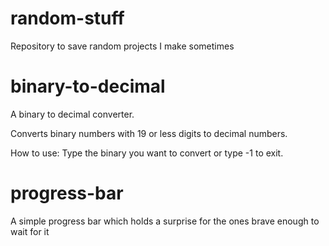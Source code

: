 # random-stuff
Repository to save random projects I make sometimes

# binary-to-decimal
A binary to decimal converter.

Converts binary numbers with 19 or less digits to decimal numbers.

How to use:
Type the binary you want to convert or type -1 to exit.

# progress-bar
A simple progress bar which holds a surprise for the ones brave enough to wait for it
